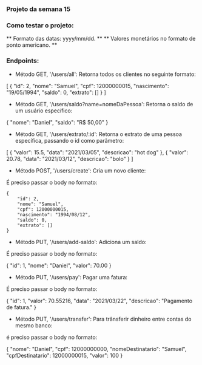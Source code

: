### Projeto da semana 15

### Como testar o projeto:

** Formato das datas: yyyy/mm/dd. **
** Valores monetários no formato de ponto americano. **

### Endpoints:

- Método GET, '/users/all': 
Retorna todos os clientes no seguinte formato:

[
    {
        "id": 2,
        "nome": "Samuel",
        "cpf": 12000000015,
        "nascimento": "19/05/1994",
        "saldo": 0,
        "extrato": []
    }
]

- Método GET, '/users/saldo?name=nomeDaPessoa':
Retorna o saldo de um usuário específico:

{
    "nome": "Daniel",
    "saldo": "R$ 50,00"
}

- Método GET, '/users/extrato/:id':
Retorna o extrato de uma pessoa específica, passando o id como parâmetro:

[
    {
        "valor": 15.5,
        "data": "2021/03/05",
        "descricao": "hot dog"
    },
    {
        "valor": 20.78,
        "data": "2021/03/12",
        "descricao": "bolo"
    }
]

- Método POST, '/users/create':
Cria um novo cliente:

É preciso passar o body no formato: 

    {
        "id": 2,
        "nome": "Samuel",
        "cpf": 12000000015,
        "nascimento": "1994/08/12",
        "saldo": 0,
        "extrato": []
    }

- Método PUT, '/users/add-saldo':
Adiciona um saldo:

É preciso passar o body no formato: 

{
    "id": 1,
    "nome": "Daniel",
    "valor": 70.00
}

- Método PUT, '/users/pay':
Pagar uma fatura:

É preciso passar o body no formato:

{
    "id": 1,
    "valor": 70.55216,
    "data": "2021/03/22",
    "descricao": "Pagamento de fatura."
}

- Método PUT, '/users/transfer':
Para trânsferir dinheiro entre contas do mesmo banco:

é preciso passar o body no formato:

{
    "nome": "Daniel",
    "cpf": 12000000000,
    "nomeDestinatario": "Samuel",
    "cpfDestinatario": 12000000015,
    "valor": 100
}
